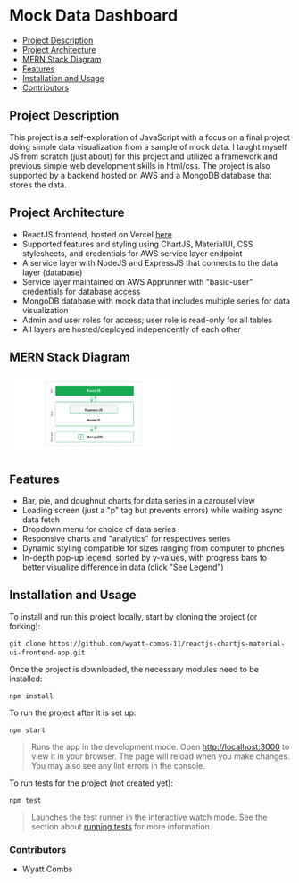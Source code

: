 # Mock Data Dashboard
 * [Project Description](#project-description)
 * [Project Architecture](#project-architecture)
 * [MERN Stack Diagram](#mern-stack-diagram)
 * [Features](#features)
 * [Installation and Usage](#installation-and-usage)
 * [Contributors](#contributors)


## Project Description
This project is a self-exploration of JavaScript with a focus on a final project doing simple data visualization from a sample of mock data. I taught myself JS from scratch (just about) for this project and utilized a framework and previous simple web development skills in html/css. The project is also supported by a backend hosted on AWS and a MongoDB database that stores the data.

## Project Architecture
- ReactJS frontend, hosted on Vercel [here](https://reactjs-chartjs-material-ui-frontend-app.vercel.app/)
- Supported features and styling using ChartJS, MaterialUI, CSS stylesheets, and credentials for AWS service layer endpoint
- A service layer with NodeJS and ExpressJS that connects to the data layer (database)
- Service layer maintained on AWS Apprunner with "basic-user" credentials for database access
- MongoDB database with mock data that includes multiple series for data visualization
- Admin and user roles for access; user role is read-only for all tables
- All layers are hosted/deployed independently of each other

## MERN Stack Diagram
<img alt="MERN Stack" src="MERN-Architecture.png" width="60%" title="MERN Stack">

## Features
- Bar, pie, and doughnut charts for data series in a carousel view
- Loading screen (just a "p" tag but prevents errors) while waiting async data fetch
- Dropdown menu for choice of data series
- Responsive charts and "analytics" for respectives series
- Dynamic styling compatible for sizes ranging from computer to phones
- In-depth pop-up legend, sorted by y-values, with progress bars to better visualize difference in data (click "See Legend")

## Installation and Usage

To install and run this project locally, start by cloning the project (or forking):
```
git clone https://github.com/wyatt-combs-11/reactjs-chartjs-material-ui-frontend-app.git
```

Once the project is downloaded, the necessary modules need to be installed:
```
npm install
```

To run the project after it is set up:
```
npm start
```
> Runs the app in the development mode. Open [http://localhost:3000](http://localhost:3000) to view it in your browser. The page will reload when you make changes. You may also see any lint errors in the console.

To run tests for the project (not created yet):

```
npm test
```
> Launches the test runner in the interactive watch mode. See the section about [running tests](https://facebook.github.io/create-react-app/docs/running-tests) for more information.

### Contributors
- Wyatt Combs
